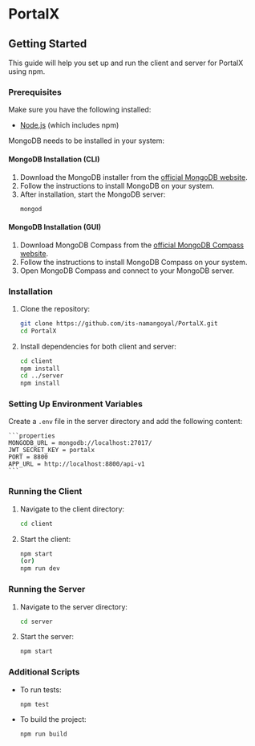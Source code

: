# PortalX

## Getting Started

This guide will help you set up and run the client and server for PortalX using npm.

### Prerequisites

Make sure you have the following installed:
- [Node.js](https://nodejs.org/) (which includes npm)

MongoDB needs to be installed in your system:

#### MongoDB Installation (CLI)

1. Download the MongoDB installer from the [official MongoDB website](https://www.mongodb.com/try/download/community).
2. Follow the instructions to install MongoDB on your system.
3. After installation, start the MongoDB server:
    ```sh
    mongod
    ```

#### MongoDB Installation (GUI)

1. Download MongoDB Compass from the [official MongoDB Compass website](https://www.mongodb.com/try/download/compass).
2. Follow the instructions to install MongoDB Compass on your system.
3. Open MongoDB Compass and connect to your MongoDB server.

### Installation

1. Clone the repository:
    ```sh
    git clone https://github.com/its-namangoyal/PortalX.git
    cd PortalX
    ```

2. Install dependencies for both client and server:
    ```sh
    cd client
    npm install
    cd ../server
    npm install
    ```

### Setting Up Environment Variables

Create a `.env` file in the server directory and add the following content:

    ```properties
    MONGODB_URL = mongodb://localhost:27017/
    JWT_SECRET_KEY = portalx
    PORT = 8800
    APP_URL = http://localhost:8800/api-v1
    ```

### Running the Client

1. Navigate to the client directory:
    ```sh
    cd client
    ```

2. Start the client:
    ```sh
    npm start
    (or)
    npm run dev
    ```

### Running the Server

1. Navigate to the server directory:
    ```sh
    cd server
    ```

2. Start the server:
    ```sh
    npm start
    ```

### Additional Scripts

- To run tests:
    ```sh
    npm test
    ```

- To build the project:
    ```sh
    npm run build
    ```
